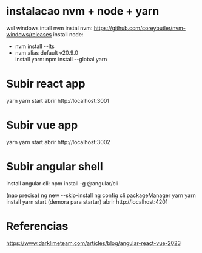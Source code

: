 
#  instalacao nvm + node + yarn
wsl windows intall nvm
instal nvm: https://github.com/coreybutler/nvm-windows/releases
install node: 
- nvm install --lts    
- nvm alias default v20.9.0       
install yarn: npm install --global yarn  

# Subir react app
yarn
yarn start
abrir http://localhost:3001

# Subir vue app
yarn
yarn start
abrir http://localhost:3002

# Subir angular shell
install angular cli: npm install -g @angular/cli

(nao precisa) ng new --skip-install
ng config cli.packageManager yarn
yarn install
yarn start (demora para startar)
abrir http://localhost:4201


# Referencias
https://www.darklimeteam.com/articles/blog/angular-react-vue-2023

